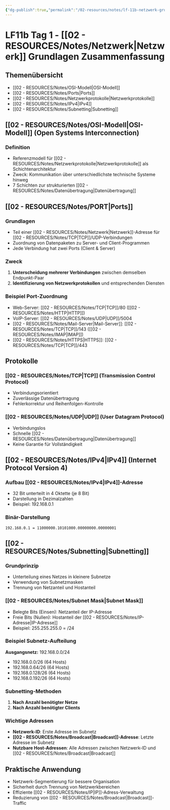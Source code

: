 ```yaml
---
{"dg-publish":true,"permalink":"/02-resources/notes/lf-11b-netzwerk-grundlagen/","tags":["netzwerk/ipv4","netzwerk/ports","netzwerk/osi","netzwerk/subnetting","GFN/LF11/FISI"],"noteIcon":"","updated":"2025-09-05T14:30:20.783+02:00"}
---
```


# LF11b Tag 1 - [[02 - RESOURCES/Notes/Netzwerk\|Netzwerk]] Grundlagen Zusammenfassung

## Themenübersicht

- [[02 - RESOURCES/Notes/OSI-Modell\|OSI-Modell]]
- [[02 - RESOURCES/Notes/Ports\|Ports]]
- [[02 - RESOURCES/Notes/Netzwerkprotokolle\|Netzwerkprotokolle]]
- [[02 - RESOURCES/Notes/IPv4\|IPv4]]
- [[02 - RESOURCES/Notes/Subnetting\|Subnetting]]

## [[02 - RESOURCES/Notes/OSI-Modell\|OSI-Modell]] (Open Systems Interconnection)

### Definition

- Referenzmodell für [[02 - RESOURCES/Notes/Netzwerkprotokolle\|Netzwerkprotokolle]] als Schichtenarchitektur
- Zweck: Kommunikation über unterschiedlichste technische Systeme hinweg
- 7 Schichten zur strukturierten [[02 - RESOURCES/Notes/Datenübertragung\|Datenübertragung]]

## [[02 - RESOURCES/Notes/PORT\|Ports]]

### Grundlagen

- Teil einer [[02 - RESOURCES/Notes/Netzwerk\|Netzwerk]]-Adresse für [[02 - RESOURCES/Notes/TCP\|TCP]]/UDP-Verbindungen
- Zuordnung von Datenpaketen zu Server- und Client-Programmen
- Jede Verbindung hat zwei Ports (Client & Server)

### Zweck

1. **Unterscheidung mehrerer Verbindungen** zwischen demselben Endpunkt-Paar
2. **Identifizierung von Netzwerkprotokollen** und entsprechenden Diensten

### Beispiel Port-Zuordnung

- Web-Server: [[02 - RESOURCES/Notes/TCP\|TCP]]/80 ([[02 - RESOURCES/Notes/HTTP\|HTTP]])
- VoIP-Server: [[02 - RESOURCES/Notes/UDP\|UDP]]/5004
- [[02 - RESOURCES/Notes/Mail-Server\|Mail-Server]]: [[02 - RESOURCES/Notes/TCP\|TCP]]/143 ([[02 - RESOURCES/Notes/IMAP\|IMAP]])
- [[02 - RESOURCES/Notes/HTTPS\|HTTPS]]: [[02 - RESOURCES/Notes/TCP\|TCP]]/443

## Protokolle

### [[02 - RESOURCES/Notes/TCP\|TCP]] (Transmission Control Protocol)

- Verbindungsorientiert
- Zuverlässige Datenübertragung
- Fehlerkorrektur und Reihenfolgen-Kontrolle

### [[02 - RESOURCES/Notes/UDP\|UDP]] (User Datagram Protocol)

- Verbindungslos
- Schnelle [[02 - RESOURCES/Notes/Datenübertragung\|Datenübertragung]]
- Keine Garantie für Vollständigkeit

## [[02 - RESOURCES/Notes/IPv4\|IPv4]] (Internet Protocol Version 4)

### Aufbau [[02 - RESOURCES/Notes/IPv4\|IPv4]]-Adresse

- 32 Bit unterteilt in 4 Oktette (je 8 Bit)
- Darstellung in Dezimalzahlen
- Beispiel: 192.168.0.1

### Binär-Darstellung

```
192.168.0.1 = 11000000.10101000.00000000.00000001
```

## [[02 - RESOURCES/Notes/Subnetting\|Subnetting]]

### Grundprinzip

- Unterteilung eines Netzes in kleinere Subnetze
- Verwendung von Subnetzmasken
- Trennung von Netzanteil und Hostanteil

### [[02 - RESOURCES/Notes/Subnet Mask\|Subnet Mask]]

- Belegte Bits (Einsen): Netzanteil der IP-Adresse
- Freie Bits (Nullen): Hostanteil der [[02 - RESOURCES/Notes/IP-Adresse\|IP-Adresse]]
- Beispiel: 255.255.255.0 = /24

### Beispiel Subnetz-Aufteilung

**Ausgangsnetz:** 192.168.0.0/24

- 192.168.0.0/26 (64 Hosts)
- 192.168.0.64/26 (64 Hosts)
- 192.168.0.128/26 (64 Hosts)
- 192.168.0.192/26 (64 Hosts)

### Subnetting-Methoden

1. **Nach Anzahl benötigter Netze**
2. **Nach Anzahl benötigter Clients**

### Wichtige Adressen

- **Netzwerk-ID**: Erste Adresse im Subnetz
- **[[02 - RESOURCES/Notes/Broadcast\|Broadcast]]-Adresse**: Letzte Adresse im Subnetz
- **Nutzbare Host-Adressen**: Alle Adressen zwischen Netzwerk-ID und [[02 - RESOURCES/Notes/Broadcast\|Broadcast]]

## Praktische Anwendung

- Netzwerk-Segmentierung für bessere Organisation
- Sicherheit durch Trennung von Netzwerkbereichen
- Effiziente [[02 - RESOURCES/Notes/IP\|IP]]-Adress-Verwaltung
- Reduzierung von [[02 - RESOURCES/Notes/Broadcast\|Broadcast]]-Traffic